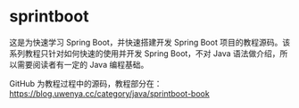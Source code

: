 # sprintboot

这是为快速学习 Spring Boot，并快速搭建开发 Spring Boot 项目的教程源码。该系列教程只针对如何快速的使用并开发 Spring Boot，不对 Java 语法做介绍，所以需要阅读者有一定的 Java 编程基础。

GitHub 为教程过程中的源码，教程部分在：https://blog.uwenya.cc/category/java/sprintboot-book

